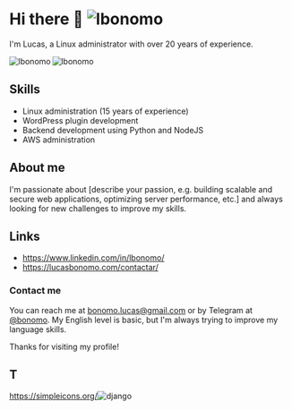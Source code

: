 # Hi there 👋 <img src="https://komarev.com/ghpvc/?username=lbonomo&label=Profile%20views&color=0e75b6&style=flat" alt="lbonomo" />

I'm Lucas, a Linux administrator with over 20 years of experience.

<img align="left" src="https://github-readme-stats.vercel.app/api/top-langs?username=lbonomo&show_icons=true&locale=en&layout=compact" alt="lbonomo" />

<img align="center" src="https://github-readme-stats.vercel.app/api?username=lbonomo&show_icons=true&locale=en" alt="lbonomo" />




## Skills

 - Linux administration (15 years of experience)
 - WordPress plugin development
 - Backend development using Python and NodeJS
 - AWS administration

## About me

I'm passionate about [describe your passion, e.g. building scalable and secure web applications, optimizing server performance, etc.] and always looking for new challenges to improve my skills.

<!-- ## Projects

Here are some of my recent projects:

    [Project 1 name and link]
    [Project 2 name and link]
    [Project 3 name and link] -->

## Links
- https://www.linkedin.com/in/lbonomo/
- https://lucasbonomo.com/contactar/

### Contact me

You can reach me at bonomo.lucas@gmail.com or by Telegram at [@bonomo](https://t.me/lbonomo). My English level is basic, but I'm always trying to improve my language skills.

Thanks for visiting my profile!



## T

<!-- https://simpleicons.org/ -->

https://simpleicons.org/<img src="https://img.shields.io/badge/django%20rest-ff1709?style=for-the-badge&logo=django&logoColor=white" alt="django" />
<img src="" alt="" />
<img src="" alt="" />
<img src="" alt="" />
<img src="" alt="" />





<!-- 
<picture>
 <source media="(prefers-color-scheme: dark)" srcset="YOUR-DARKMODE-IMAGE">
 <source media="(prefers-color-scheme: light)" srcset="YOUR-LIGHTMODE-IMAGE">
 <img alt="YOUR-ALT-TEXT" src="YOUR-DEFAULT-IMAGE">
</picture> -->
